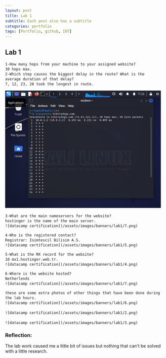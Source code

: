```yaml
---
layout: post
title: Lab 1 
subtitle: Each post also has a subtitle
categories: portfolio
tags: [Portfolio, github, IOT]
---
```


## Lab 1
```
1-How many hops from your machine to your assigned website?
30 hops max.
2-Which step causes the biggest delay in the route? What is the average duration of that delay?
7, 12, 23, 28 took the longest in route.  
```
![datacamp certification](/assets/images/banners/lab1/1.png)

```
3-What are the main nameservers for the website?
hostinger is the name of the main server. 
![datacamp certification](/assets/images/banners/lab1/7.png)
```
```
4-Who is the registered contact?
Registrar: Isimtescil Bilisim A.S.
![datacamp certification](/assets/images/banners/lab1/5.png)
```
```
5-What is the MX record for the website?
10 mx1.hostinger.web.tr.
![datacamp certification](/assets/images/banners/lab1/4.png)
```
```
6-Where is the website hosted?
Netherlends
![datacamp certification](/assets/images/banners/lab1/7.png)
```
```
these are some extra photos of other things that have been done during the lab hours.
![datacamp certification](/assets/images/banners/lab1/6.png)

![datacamp certification](/assets/images/banners/lab1/2.png)

![datacamp certification](/assets/images/banners/lab1/3.png)
```
### Reflection:
The lab work caused me a little bit of issues but nothing that can't be solved with a little research.
